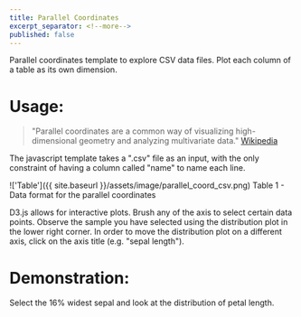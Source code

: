 ```yaml
---
title: Parallel Coordinates
excerpt_separator: <!--more-->
published: false
---
```


Parallel coordinates template to explore CSV data files. Plot
each column of a table as its own dimension.

<!--more-->

# Usage:

  > "Parallel coordinates are a common way of visualizing high-dimensional
  > geometry and analyzing multivariate data." [Wikipedia](https://en.wikipedia.org/wiki/Parallel_coordinates)

The javascript template takes a ".csv" file as an input, with the only
constraint of having a column called "name" to name each line.

!['Table']({{ site.baseurl }}/assets/image/parallel_coord_csv.png)
Table 1 - Data format for the parallel coordinates

D3.js allows for interactive plots. Brush any of the axis to select
certain data points. Observe the sample you have selected using the distribution plot
in the lower right corner. In order to move the distribution plot on a different
axis, click on the axis title (e.g. "sepal length").

# Demonstration:

Select the 16% widest sepal and look at the distribution of petal length.

<!-- ######## Parallel code snipet-->
<script src="https://ajax.googleapis.com/ajax/libs/jquery/1.11.3/jquery.min.js"></script>
<script src="/assets/js/d3.js" charset="utf-8"></script>
<script src="/assets/js/parallel_coordinates.js" charset="utf-8"></script>
<script src="https://cdn.plot.ly/plotly-latest.min.js"></script>
<link rel="stylesheet" href="/assets/css/parallel_coordinates.css">

<div id="mainContainer" style="width: 1000px;">
  <div id="chartContainer1" style="margin-left: -100px;"></div>
  <div id="wrapper" style="clear:both;">
      <div id="first-div" style="margin-left: -100px;">
        <div id="label" style="width: 250px; height: 200px;"></div>
      </div>
      <div id="second-div" >
        <div id="myDiv" style="width: 750px; height: 300px; margin-right: 75px"></div>
      </div>
  </div>
</div>

<script>
basic_parallel_coordinates("/assets/data/data.csv");
</script>
<!-- ######## Parallel code snipet-->

